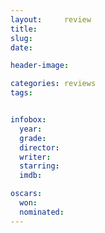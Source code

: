 ```yaml
---
layout:     review
title:      
slug:       
date:       

header-image: 

categories: reviews
tags:


infobox:
  year:
  grade:
  director:
  writer:
  starring:
  imdb:

oscars:
  won:
  nominated:
---
```


